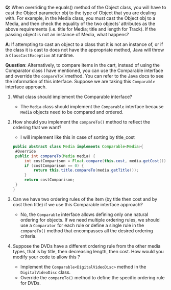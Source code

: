 **Q:** When overriding the equals() method of the Object class, you will have to cast the Object parameter obj to the type of Object that you are dealing with. For example, in the Media class, you must cast the Object obj to a Media, and then check the equality of the two objects’ attributes as the above requirements (i.e. title for Media; title and length for Track). If the passing object is not an instance of Media, what happens?

**A**: If attempting to cast an object to a class that it is not an instance of, or if the class it is cast to does not have the appropriate method, Java will throw a `ClassCastException` at runtime.

**Question**: Alternatively, to compare items in the cart, instead of using the Comparator class I have mentioned, you can use the Comparable interface and override the `compareTo()`method. You can refer to the Java docs to see the information of this interface.
Suppose we are taking this `Comparable` interface approach.

1. What class should implement the Comparable interface?
   - The `Media` class should implement the `Comparable` interface because `Media` objects need to be compared and ordered.
2. How should you implement the `compareTo()` method to reflect the ordering that we want?

   - I will implement like this in case of sorting by title_cost

   ```java
   public abstract class Media implements Comparable<Media>{
   	#Override
    public int compareTo(Media media) {
        int costComparison = Float.compare(this.cost, media.getCost());
        if (costComparison == 0) {
            return this.title.compareTo(media.getTitle());
        }
        return costComparison;
    }
   }
   ```

3. Can we have two ordering rules of the item (by title then cost and by cost then title) if we use this Comparable interface approach?
   - No, the `Comparable` interface allows defining only one natural ordering for objects. If we need multiple ordering rules, we should use a `Comparator` for each rule or define a single rule in the `compareTo()` method that encompasses all the desired ordering criteria.
4. Suppose the DVDs have a different ordering rule from the other media types, that is by title, then decreasing length, then cost. How would you modify your code to allow this ?
   - Implement the `Comparable<DigitalVideoDisc>` method in the `DigitalVideoDisc` class.
   - Override the `compareTo()` method to define the specific ordering rule for DVDs.
